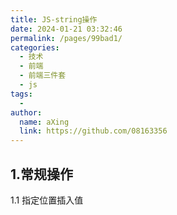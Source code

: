 ```yaml
---
title: JS-string操作
date: 2024-01-21 03:32:46
permalink: /pages/99bad1/
categories:
  - 技术
  - 前端
  - 前端三件套
  - js
tags:
  - 
author: 
  name: aXing
  link: https://github.com/08163356
---
```

## 1.常规操作

1.1 指定位置插入值

